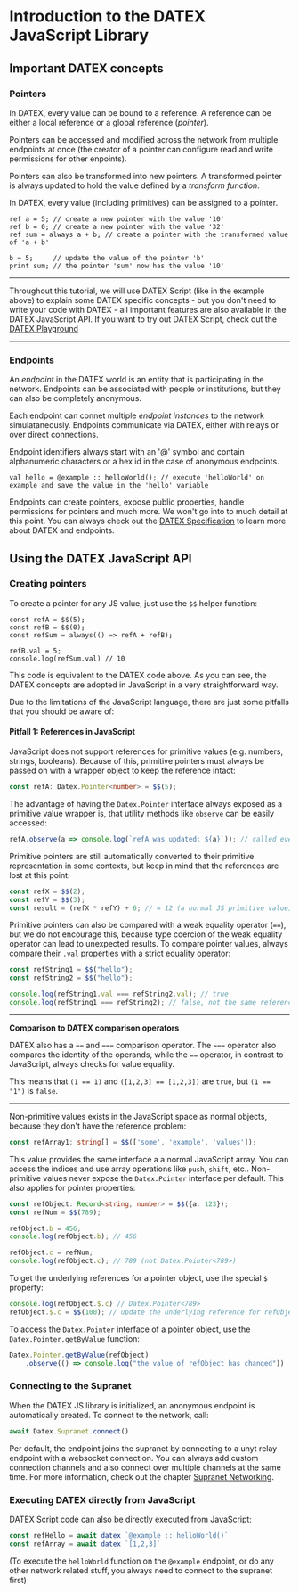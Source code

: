 # Introduction to the DATEX JavaScript Library

## Important DATEX concepts

### Pointers
In DATEX, every value can be bound to a reference.
A reference can be either a local reference or a global reference (*pointer*).

Pointers can be accessed and modified across the network from multiple endpoints at once
(the creator of a pointer can configure read and write permissions for other enpoints).

Pointers can also be transformed into new pointers. A transformed pointer is always updated to
hold the value defined by a *transform function*.

In DATEX, every value (including primitives) can be assigned to a pointer.

```datex
ref a = 5; // create a new pointer with the value '10'
ref b = 0; // create a new pointer with the value '32'
ref sum = always a + b; // create a pointer with the transformed value of 'a + b'

b = 5; 	   // update the value of the pointer 'b'
print sum; // the pointer 'sum' now has the value '10'
```
----
Throughout this tutorial, we will use DATEX Script (like in the example above) to explain some DATEX specific concepts - but you don't need to write your code with DATEX - all important features are also available in the DATEX JavaScript API. If you want to try out DATEX Script, check out the [DATEX Playground](https://playground.unyt.org/)

----


### Endpoints

An *endpoint* in the DATEX world is an entity that is participating in the network. 
Endpoints can be associated with people or institutions, but they can also be completely anonymous.

Each endpoint can connet multiple *endpoint instances* to the network simulataneously.
Endpoints communicate via DATEX, either with relays or over direct connections.

Endpoint identifiers always start with an '@' symbol and contain alphanumeric characters or a hex id in
the case of anonymous endpoints.

```datex
val hello = @example :: helloWorld(); // execute 'helloWorld' on example and save the value in the 'hello' variable
```

Endpoints can create pointers, expose public properties, handle permissions for pointers and much more. We won't go into to much detail at this point. You can always check out the [DATEX Specification](https://github.com/unyt-org/datex-specification) to learn more about DATEX and endpoints.

## Using the DATEX JavaScript API

### Creating pointers

To create a pointer for any JS value, just use the `$$` helper function:

```tsx
const refA = $$(5);
const refB = $$(0);
const refSum = always(() => refA + refB);

refB.val = 5;
console.log(refSum.val) // 10
```

This code is equivalent to the DATEX code above. 
As you can see, the DATEX concepts are adopted in JavaScript in a very straightforward way.

Due to the limitations of the JavaScript language, there are just some pitfalls that you should be aware of:

#### Pitfall 1: References in JavaScript

JavaScript does not support references for primitive values (e.g. numbers, strings, booleans).
Because of this, primitive pointers must always be passed on with a wrapper object to keep the reference intact:
```ts
const refA: Datex.Pointer<number> = $$(5);
```
The advantage of having the `Datex.Pointer` interface always exposed as a primitive value wrapper is, that utility methods like `observe` can be easily accessed:

```ts
refA.observe(a => console.log(`refA was updated: ${a}`)); // called every time the value of refA is changed
```
Primitive pointers are still automatically converted to their primitive representation in some contexts, but keep in mind that the references are lost at this point:
```ts
const refX = $$(2);
const refY = $$(3);
const result = (refX * refY) + 6; // = 12 (a normal JS primitive value)
```
Primitive pointers can also be compared with a weak equality operator (`==`), but we do not encourage this,
because type coercion of the weak equality operator can lead to unexpected results. To compare pointer values, always compare their `.val` properties with a strict equality operator:
```ts
const refString1 = $$("hello");
const refString2 = $$("hello");

console.log(refString1.val === refString2.val); // true
console.log(refString1 === refString2); // false, not the same reference
```

-----
**Comparison to DATEX comparison operators**

DATEX also has a `==` and `===` comparison operator.
The `===` operator also compares the identity of the operands,
while the `==` operator, in contrast to JavaScript, always checks for value equality.

This means that `(1 == 1)` and `([1,2,3] == [1,2,3])` are `true`, but `(1 == "1")` is `false`.

-----


Non-primitive values exists in the JavaScript space as normal objects, because they don't have the reference problem:
```ts
const refArray1: string[] = $$(['some', 'example', 'values']);
```
This value provides the same interface a a normal JavaScript array. You can access the
indices and use array operations like `push`, `shift`, etc..
Non-primitive values never expose the `Datex.Pointer` interface per default.
This also applies for pointer properties:
```ts
const refObject: Record<string, number> = $$({a: 123});
const refNum = $$(789);

refObject.b = 456;
console.log(refObject.b); // 456

refObject.c = refNum;
console.log(refObject.c); // 789 (not Datex.Pointer<789>)
```
To get the underlying references for a pointer object, use the special `$` property:
```ts
console.log(refObject.$.c) // Datex.Pointer<789>
refObject.$.c = $$(100); // update the underlying reference for refObject.c
```
To access the `Datex.Pointer` interface of a pointer object, use the `Datex.Pointer.getByValue` function:
```ts
Datex.Pointer.getByValue(refObject)
    .observe(() => console.log("the value of refObject has changed"))
```


### Connecting to the Supranet

When the DATEX JS library is initialized, an anonymous endpoint is automatically created.
To connect to the network, call:
```ts
await Datex.Supranet.connect()
```
Per default, the endpoint joins the supranet by connecting to a unyt relay endpoint with a websocket connection.
You can always add custom connection channels and also connect over multiple channels at the same time.
For more information, check out the chapter [Supranet Networking](todo).


### Executing DATEX directly from JavaScript

DATEX Script code can also be directly executed from JavaScript:

```ts
const refHello = await datex `@example :: helloWorld()`
const refArray = await datex `[1,2,3]`
```
(To execute the `helloWorld` function on the `@example` endpoint, or do any other network related stuff, you always need to connect to the supranet first)